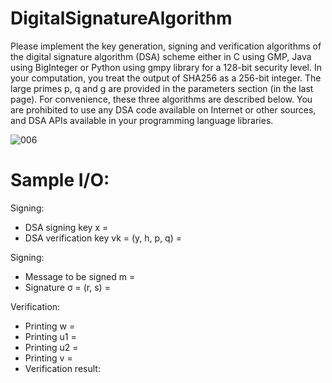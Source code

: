 # DigitalSignatureAlgorithm
Please implement the key generation, signing and verification algorithms of the digital signature algorithm (DSA) scheme either in C using GMP, Java using BigInteger or Python using gmpy library
for a 128-bit security level. In your computation, you treat the output of SHA256 as a 256-bit integer. The large primes p, q and g are provided in the parameters section (in the last page).
For convenience, these three algorithms are described below. You are prohibited to use any DSA code available on Internet or other sources, and DSA APIs available in your programming language libraries.

![006](https://github.com/srana0/DigitalSignatureAlgorithm/assets/93364397/c96990b8-ff6e-45e2-ba2f-7e9b1523167b)

# Sample I/O:
Signing:
* DSA signing key x =
* DSA verification key vk = (y, h, p, q) =

Signing:
* Message to be signed m =
* Signature σ = (r, s) =

Verification:
* Printing w =
* Printing u1 =
* Printing u2 =
* Printing v =
* Verification result:
